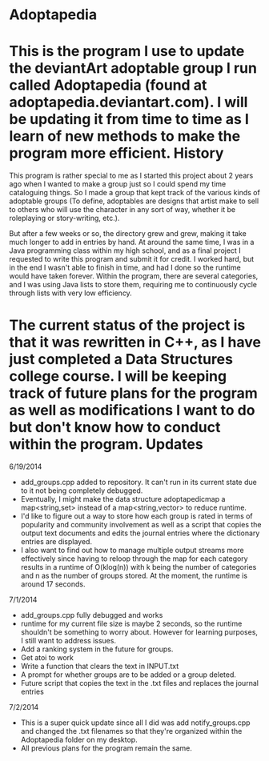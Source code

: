 Adoptapedia
===========
This is the program I use to update the deviantArt adoptable group I run called Adoptapedia (found at adoptapedia.deviantart.com). I will be updating it from time to time as I learn of new methods to make the program more efficient.
History
===========
This program is rather special to me as I started this project about 2 years ago when I wanted to make a group just so I could spend my time cataloguing things. So I made a group that kept track of the various kinds of adoptable groups (To define, adoptables are designs that artist make to sell to others who will use the character in any sort of way, whether it be roleplaying or story-writing, etc.).

But after a few weeks or so, the directory grew and grew, making it take much longer to add in entries by hand. At around the same time, I was in a Java programming class within my high school, and as a final project I requested to write this program and submit it for credit. I worked hard, but in the end I wasn't able to finish in time, and had I done so the runtime would have taken forever. Within the program, there are several categories, and I was using Java lists to store them, requiring me to continuously cycle through lists with very low efficiency.

The current status of the project is that it was rewritten in C++, as I have just completed a Data Structures college course. I will be keeping track of future plans for the program as well as modifications I want to do but don't know how to conduct within the program.
Updates
===========
6/19/2014
- add_groups.cpp added to repository. It can't run in its current state due to it not being completely debugged.
- Eventually, I might make the data structure adoptapedicmap a map<string,set<int>> instead of a map<string,vector<int>> to reduce runtime.
- I'd like to figure out a way to store how each group is rated in terms of popularity and community involvement as well as a script that copies the output text documents and edits the journal entries where the dictionary entries are displayed.
- I also want to find out how to manage multiple output streams more effectively since having to reloop through the map for each category results in a runtime of O(klog(n)) with k being the number of categories and n as the number of groups stored. At the moment, the runtime is around 17 seconds.

7/1/2014
- add_groups.cpp fully debugged and works
- runtime for my current file size is maybe 2 seconds, so the runtime shouldn't be something to worry about. However for learning purposes, I still want to address issues.
- Add a ranking system in the future for groups.
- Get atoi to work
- Write a function that clears the text in INPUT.txt
- A prompt for whether groups are to be added or a group deleted.
- Future script that copies the text in the .txt files and replaces the journal entries

7/2/2014
- This is a super quick update since all I did was add notify_groups.cpp and changed the .txt filenames so that they're organized within the Adoptapedia folder on my desktop.
- All previous plans for the program remain the same.
